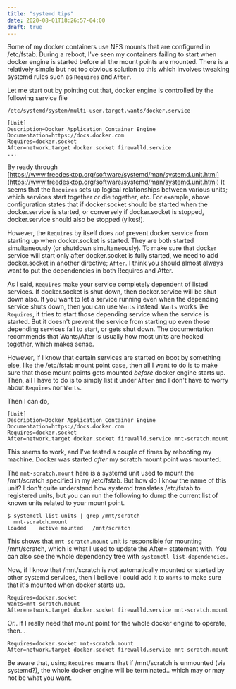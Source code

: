 ```yaml
---
title: "systemd tips"
date: 2020-08-01T18:26:57-04:00
draft: true
---
```


Some of my docker containers use NFS mounts that are configured in /etc/fstab. During a reboot, I've seen my containers failing to start when docker engine is started before all the mount points are mounted. There is a relatively simple but not too obvious solution to this which involves tweaking systemd rules such as `Requires` and `After`.

Let me start out by pointing out that, docker engine is controlled by the following service file

`/etc/systemd/system/multi-user.target.wants/docker.service`

```
[Unit]
Description=Docker Application Container Engine
Documentation=https://docs.docker.com
Requires=docker.socket
After=network.target docker.socket firewalld.service
...

```

By ready through [https://www.freedesktop.org/software/systemd/man/systemd.unit.html](https://www.freedesktop.org/software/systemd/man/systemd.unit.html) It seems that the `Requires` sets up logical relationships between various units; which services start together or die together, etc.  For example, above configuration states that if docker.socket should be started when the docker.service is started, or conversely if docker.socket is stopped, docker.service should also be stopped (yikes!). 

However, the `Requires` by itself does *not* prevent docker.service from starting up when docker.socket is started. They are both started simultaneously (or shutdown simultaneously). To make sure that docker service will start only after docker.socket is fully started, we need to add docker.socket in another directive; `After`. I think you should almost always want to put the dependencies in both Requires and After.

As I said, `Requires` make your service completely dependent of listed services. If docker.socket is shut down, then docker.service will be shut down also. If you want to let a service running even when the depending service shuts down, then you can use `Wants` instead. `Wants` works like `Requires`, it tries to start those depending service when the service is started.  But it doesn't prevent the service from starting up even those depending services fail to start, or gets shut down. The documentation recommends that Wants/After is usually how most units are hooked together, which makes sense.

However, if I know that certain services are started on boot by something else, like the /etc/fstab mount point case, then all I want to do is to make sure that those mount points gets mounted *before* docker engine starts up. Then, all I have to do is to simply list it under `After` and I don't have to worry about `Requires` nor `Wants`. 

Then I can do,

```
[Unit]
Description=Docker Application Container Engine
Documentation=https://docs.docker.com
Requires=docker.socket
After=network.target docker.socket firewalld.service mnt-scratch.mount
```

This seems to work, and I've tested a couple of times by rebooting my machine. Docker was started *after* my scratch mount point was mounted.

The `mnt-scratch.mount` here is a systemd unit used to mount the /mnt/scratch specified in my /etc/fstab. But how do I know the name of this unit? I don't quite understand how systemd translates /etc/fstab to registered units, but you can run the following to dump the current list of known units related to your mount point.

```
$ systemctl list-units | grep /mnt/scratch
  mnt-scratch.mount                                                                                         loaded    active mounted   /mnt/scratch
```

This shows that `mnt-scratch.mount` unit is responsible for mounting /mnt/scratch, which is what I used to update the After= statement with.  You can also see the whole dependency tree with `systemctl list-dependencies`.

Now, if I know that /mnt/scratch is *not* automatically mounted or started by other systemd services, then I believe I could add it to `Wants` to make sure that it's mounted when docker starts up.

```
Requires=docker.socket
Wants=mnt-scratch.mount
After=network.target docker.socket firewalld.service mnt-scratch.mount
```

Or.. if I really need that mount point for the whole docker engine to operate, then...

```
Requires=docker.socket mnt-scratch.mount
After=network.target docker.socket firewalld.service mnt-scratch.mount
```

Be aware that, using `Requires` means that if /mnt/scratch is unmounted (via systemd?), the whole docker engine will be terminated.. which may or may not be what you want.


